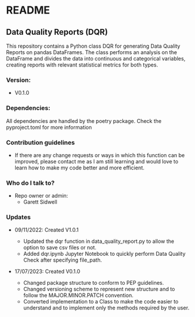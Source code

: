 # README #

## Data Quality Reports (DQR)

This repository contains a Python class DQR for generating Data Quality Reports on pandas DataFrames. The class performs an analysis on the DataFrame and divides the data into continuous and categorical variables, creating reports with relevant statistical metrics for both types.

### Version:
* V0.1.0

### Dependencies:
All dependencies are handled by the poetry package. Check the pyproject.toml for more information

### Contribution guidelines ###

* If there are any change requests or ways in which this function can be improved, please contact me as I am still learning and would love to learn how to make my code better and more efficient.

### Who do I talk to? ###

* Repo owner or admin:
	* Garett Sidwell

### Updates

* 09/11/2022: Created V1.0.1
	* Updated the dqr function in data_quality_report.py to allow the option to save csv files or not.
	 * Added dqr.ipynb Jupyter Notebook to quickly perform Data Quality Check after specifying file_path.

* 17/07/2023: Created V0.1.0
	* Changed package structure to conform to PEP guidelines.
	* Changed versioning scheme to represent new structure and to follow the MAJOR.MINOR.PATCH convention.
	* Converted implementation to a Class to make the code easier to understand and to implement only the methods required by the user.
